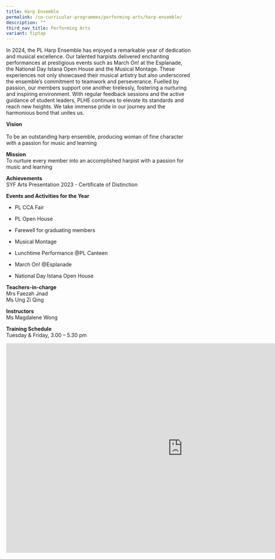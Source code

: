 ```yaml
---
title: Harp Ensemble
permalink: /co-curricular-programmes/performing-arts/harp-ensemble/
description: ""
third_nav_title: Performing Arts
variant: tiptap
---
```

<p>In 2024, the PL Harp Ensemble has enjoyed a remarkable year of dedication
and musical excellence. Our talented harpists delivered enchanting performances
at prestigious events such as March On! at the Esplanade, the National
Day Istana Open House and the Musical Montage. These experiences not only
showcased their musical artistry but also underscored the ensemble’s commitment
to teamwork and perseverance. Fuelled by passion, our members support one
another tirelessly, fostering a nurturing and inspiring environment. With
regular feedback sessions and the active guidance of student leaders, PLHE
continues to elevate its standards and reach new heights. We take immense
pride in our journey and the harmonious bond that unites us.</p>
<p><strong>Vision</strong> 
<br>
<br>To be an outstanding harp ensemble, producing woman of fine character
with a passion for music and learning</p>
<p><strong>Mission</strong> 
<br>To nurture every member into an accomplished harpist with a passion for
music and learning</p>
<p><strong>Achievements</strong> 
<br>SYF Arts Presentation 2023 - Certificate of Distinction</p>
<p><strong>Events and Activities for the Year</strong>
</p>
<ul data-tight="true" class="tight">
<li>
<p>PL CCA Fair</p>
</li>
<li>
<p>PL Open House</p>
</li>
<li>
<p>Farewell for graduating members</p>
</li>
<li>
<p>Musical Montage</p>
</li>
<li>
<p>Lunchtime Performance @PL Canteen</p>
</li>
<li>
<p>March On! @Esplanade</p>
</li>
<li>
<p>National Day Istana Open House</p>
</li>
</ul>
<p><strong>Teachers-in-charge</strong> 
<br>Mrs Faezah Jnad
<br>Ms Ung Zi Qing</p>
<p><strong>Instructors</strong> 
<br>Ms Magdalene Wong</p>
<p><strong>Training Schedule</strong> 
<br>Tuesday &amp; Friday, 3.00 – 5.30 pm</p>
<div class="iframe-wrapper">
<iframe height="569" width="960" allowfullscreen="true" frameborder="0" src="https://docs.google.com/presentation/d/18THup_H4QhxPWR0n9EXH6aF6vGW7Wd0brmzNRkb_dhM/embed?start=true&amp;loop=true&amp;delayms=3000"></iframe>
</div>
<p></p>